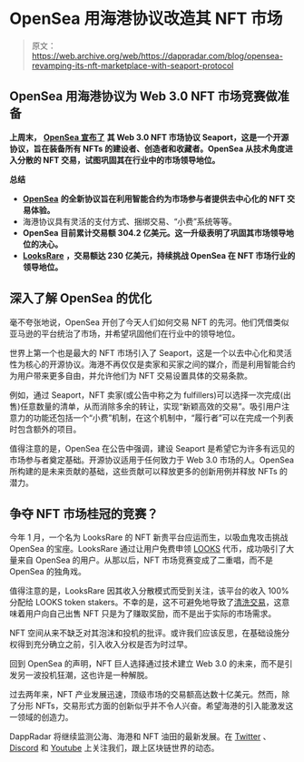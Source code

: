 # OpenSea 用海港协议改造其 NFT 市场

> 原文：<https://web.archive.org/web/https://dappradar.com/blog/opensea-revamping-its-nft-marketplace-with-seaport-protocol>

## OpenSea 用海港协议为 Web 3.0 NFT 市场竞赛做准备

**上周末，** [**OpenSea 宣布了**](https://web.archive.org/web/20220705004645/https://opensea.io/blog/announcements/introducing-seaport-protocol/) **其 Web 3.0 NFT 市场协议 Seaport，这是一个开源协议，旨在装备所有 NFTs 的建设者、创造者和收藏者。OpenSea 从技术角度进入分散的 NFT 交易，试图巩固其在行业中的市场领导地位。**

**总结**

*   [**OpenSea**](https://web.archive.org/web/20220705004645/https://dappradar.com/ethereum/marketplaces/opensea) **的全新协议旨在利用智能合约为市场参与者提供去中心化的 NFT 交易体验。**
*   海港协议具有灵活的支付方式、捆绑交易、“小费”系统等等。
*   **OpenSea 目前累计交易额 304.2 亿美元。这一升级表明了巩固其市场领导地位的决心。**
*   [**LooksRare**](https://web.archive.org/web/20220705004645/https://dappradar.com/ethereum/marketplaces/looksrare) **，交易额达 230 亿美元，持续挑战 OpenSea 在 NFT 市场行业的领导地位。**

## 深入了解 OpenSea 的优化

毫不夸张地说，OpenSea 开创了今天人们如何交易 NFT 的先河。他们凭借类似亚马逊的平台统治了市场，并希望巩固他们在行业中的领导地位。

世界上第一个也是最大的 NFT 市场引入了 Seaport，这是一个以去中心化和灵活性为核心的开源协议。海港不再仅仅是卖家和买家之间的媒介，而是利用智能合约为用户带来更多自由，并允许他们为 NFT 交易设置具体的交易条款。

例如，通过 Seaport，NFT 卖家(或公告中称之为 fulfillers)可以选择一次完成(出售)任意数量的清单，从而消除多余的转让，实现“新颖高效的交易”。吸引用户注意力的功能还包括一个“小费”机制，在这个机制中，“履行者”可以在完成一个列表时包含额外的项目。

值得注意的是，OpenSea 在公告中强调，建设 Seaport 是希望它为许多有远见的市场参与者奠定基础。开源协议适用于任何致力于 Web 3.0 市场的人。OpenSea 所构建的是未来贡献的基础，这些贡献可以释放更多的创新用例并释放 NFTs 的潜力。

## 争夺 NFT 市场桂冠的竞赛？

今年 1 月，一个名为 LooksRare 的 NFT 新贵平台应运而生，以吸血鬼攻击挑战 OpenSea 的宝座。LooksRare 通过让用户免费申领 [LOOKS](https://web.archive.org/web/20220705004645/https://dappradar.com/hub/token/eth/LOOKS?from=0xf4d2888d29d722226fafa5d9b24f9164c092421e) 代币，成功吸引了大量来自 OpenSea 的用户。从那以后，NFT 市场竞赛变成了二重唱，而不是 OpenSea 的独角戏。

值得注意的是，LooksRare 因其收入分散模式而受到关注，该平台的收入 100%分配给 LOOKS token stakers。不幸的是，这不可避免地导致了[清洗交易](https://web.archive.org/web/20220705004645/https://dappradar.com/blog/looksrare-nft-marketplace-hit-by-wash-trading-amidst-airdrop)，这意味着用户向自己出售 NFT 只是为了赚取奖励，而不是出于实际的市场需求。

NFT 空间从来不缺乏对其泡沫和投机的批评。或许我们应该反思，在基础设施分权得到充分确立之前，引入收入分权是否为时过早。

回到 OpenSea 的声明，NFT 巨人选择通过技术建立 Web 3.0 的未来，而不是引发另一波投机狂潮，这也许是一种解脱。

过去两年来，NFT 产业发展迅速，顶级市场的交易额高达数十亿美元。然而，除了分形 NFTs，交易形式方面的创新似乎并不令人兴奋。希望海港的引入能激发这一领域的创造力。

DappRadar 将继续监测公海、海港和 NFT 油田的最新发展。在 [Twitter](https://web.archive.org/web/20220705004645/https://twitter.com/dappradar) 、 [Discord](https://web.archive.org/web/20220705004645/https://discord.gg/4ybbssrHkm) 和 [Youtube](https://web.archive.org/web/20220705004645/https://www.youtube.com/c/DappRadar) 上关注我们，跟上区块链世界的动态。